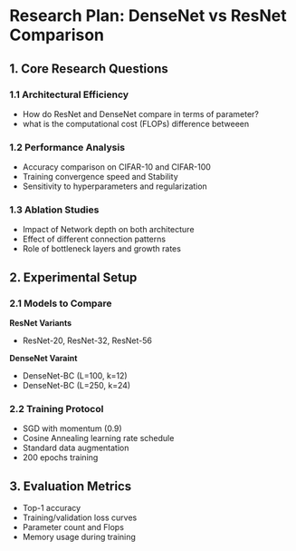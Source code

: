 # Research Plan: DenseNet vs ResNet Comparison

## 1. Core Research Questions

### 1.1 Architectural Efficiency
- How do ResNet and DenseNet compare in terms of parameter?
- what is the computational cost (FLOPs) difference betweeen 

### 1.2 Performance Analysis
- Accuracy comparison on CIFAR-10 and CIFAR-100
- Training convergence speed and Stability
- Sensitivity to hyperparameters and regularization

### 1.3 Ablation  Studies
- Impact of Network depth on both architecture
- Effect of different connection patterns
- Role of bottleneck layers and growth rates

## 2. Experimental Setup

### 2.1 Models to Compare
**ResNet Variants**
- ResNet-20, ResNet-32, ResNet-56

**DenseNet Varaint**
- DenseNet-BC (L=100, k=12)
- DenseNet-BC (L=250, k=24)



### 2.2 Training Protocol
- SGD with momentum (0.9)
- Cosine Annealing learning rate schedule
- Standard data augmentation
- 200 epochs training


## 3. Evaluation Metrics
- Top-1 accuracy
- Training/validation loss curves
- Parameter count and Flops
- Memory usage during training
